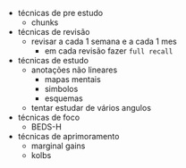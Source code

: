- técnicas de pre estudo
	- chunks
- técnicas de revisão
	- revisar a cada 1 semana e a cada 1 mes
		- em cada revisão fazer `full recall`
- técnicas de estudo
	- anotações não lineares
		- mapas mentais
		- simbolos
		- esquemas
	- tentar estudar de vários angulos
- técnicas de foco
	- BEDS-H
- técnicas de aprimoramento
	- marginal gains
	- kolbs